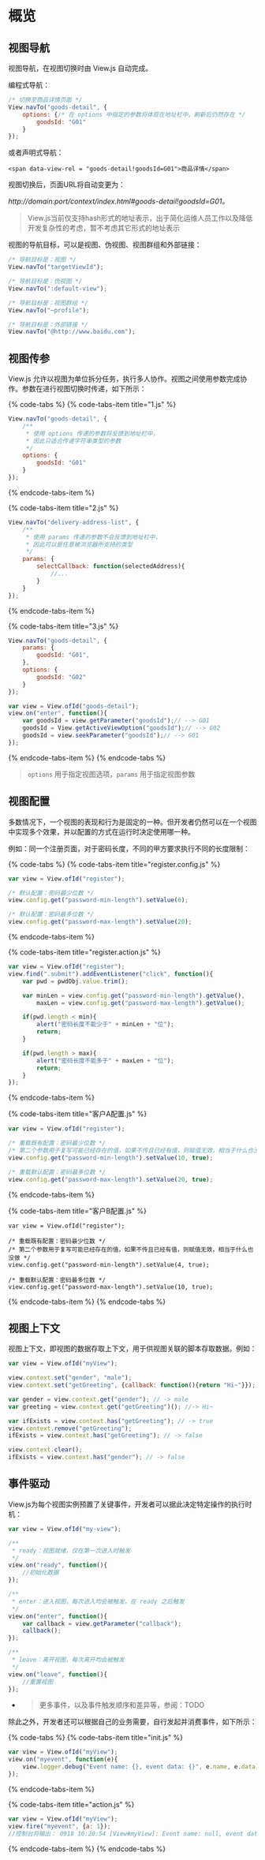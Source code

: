 # 概览

## 视图导航

视图导航，在视图切换时由 View.js 自动完成。

编程式导航：

```javascript
/* 切换至商品详情页面 */
View.navTo("goods-detail", {
    options: {/* 在 options 中指定的参数将体现在地址栏中，刷新后仍然存在 */
        goodsId: "G01"
    }
});
```

或者声明式导航：

```markup
<span data-view-rel = "goods-detail!goodsId=G01">商品详情</span>
```

视图切换后，页面URL将自动变更为：

_http://domain:port/context/index.html\#goods-detail!goodsId=G01。_

> View.js当前仅支持hash形式的地址表示，出于简化运维人员工作以及降低开发复杂性的考虑，暂不考虑其它形式的地址表示

视图的导航目标，可以是视图、伪视图、视图群组和外部链接：

```javascript
/* 导航目标是：视图 */
View.navTo("targetViewId");

/* 导航目标是：伪视图 */
View.navTo(":default-view");

/* 导航目标是：视图群组 */
View.navTo("~profile");

/* 导航目标是：外部链接 */
View.navTo("@http://www.baidu.com");
```

## 视图传参

View.js 允许以视图为单位拆分任务，执行多人协作。视图之间使用参数完成协作。参数在进行视图切换时传递，如下所示：

{% code-tabs %}
{% code-tabs-item title="1.js" %}
```javascript
View.navTo("goods-detail", {
    /**
     * 使用 options 传递的参数将反馈到地址栏中，
     * 因此只适合传递字符串类型的参数
     */
    options: {
        goodsId: "G01"
    }
});
```
{% endcode-tabs-item %}

{% code-tabs-item title="2.js" %}
```javascript
View.navTo("delivery-address-list", {
    /**
     * 使用 params 传递的参数不会反馈到地址栏中，
     * 因此可以是任意被浏览器所支持的类型
     */
    params: {
        selectCallback: function(selectedAddress){
            //...
        }
    }
});
```
{% endcode-tabs-item %}

{% code-tabs-item title="3.js" %}
```javascript
View.navTo("goods-detail", {
    params: {
        goodsId: "G01",
    },
    options: {
        goodsId: "G02"
    }
});

var view = View.ofId("goods-detail");
view.on("enter", function(){
    var goodsId = view.getParameter("goodsId");// --> G01
    goodsId = View.getActiveViewOption("goodsId");// --> G02
    goodsId = view.seekParameter("goodsId");// --> G01
});
```
{% endcode-tabs-item %}
{% endcode-tabs %}

> `options` 用于指定视图选项，`params` 用于指定视图参数

## 视图配置

多数情况下，一个视图的表现和行为是固定的一种。但开发者仍然可以在一个视图中实现多个效果，并以配置的方式在运行时决定使用哪一种。

例如：同一个注册页面，对于密码长度，不同的甲方要求执行不同的长度限制：

{% code-tabs %}
{% code-tabs-item title="register.config.js" %}
```javascript
var view = View.ofId("register");

/* 默认配置：密码最少位数 */
view.config.get("password-min-length").setValue(6);

/* 默认配置：密码最多位数 */
view.config.get("password-max-length").setValue(20);
```
{% endcode-tabs-item %}

{% code-tabs-item title="register.action.js" %}
```javascript
var view = View.ofId("register");
view.find(".submit").addEventListener("click", function(){
    var pwd = pwdObj.value.trim();

    var minLen = view.config.get("password-min-length").getValue(),
        maxLen = view.config.get("password-max-length").getValue();

    if(pwd.length < min){
        alert("密码长度不能少于" + minLen + "位");
        return;
    }

    if(pwd.length > max){
        alert("密码长度不能多于" + maxLen + "位");
        return;
    }
});
```
{% endcode-tabs-item %}

{% code-tabs-item title="客户A配置.js" %}
```javascript
var view = View.ofId("register");

/* 重载既有配置：密码最少位数 */
/* 第二个参数用于复写可能已经存在的值，如果不传且已经有值，则赋值无效，相当于什么也没做 */
view.config.get("password-min-length").setValue(10, true);

/* 重载默认配置：密码最多位数 */
view.config.get("password-max-length").setValue(20, true);
```
{% endcode-tabs-item %}

{% code-tabs-item title="客户B配置.js" %}
```
var view = View.ofId("register");

/* 重载既有配置：密码最少位数 */
/* 第二个参数用于复写可能已经存在的值，如果不传且已经有值，则赋值无效，相当于什么也没做 */
view.config.get("password-min-length").setValue(4, true);

/* 重载默认配置：密码最多位数 */
view.config.get("password-max-length").setValue(10, true);
```
{% endcode-tabs-item %}
{% endcode-tabs %}

## 视图上下文

视图上下文，即视图的数据存取上下文，用于供视图关联的脚本存取数据。例如：

```javascript
var view = View.ofId("myView");

view.context.set("gender", "male");
view.context.set("getGreeting", {callback: function(){return "Hi~"}});

var gender = view.context.get("gender"); // -> male
var greeting = view.context.get("getGreeting")(); //-> Hi~

var ifExists = view.context.has("getGreeting"); // -> true
view.context.remove("getGreeting");
ifExists = view.context.has("getGreeting"); // -> false

view.context.clear();
ifExists = view.context.has("gender"); // -> false
```

## 事件驱动

View.js为每个视图实例预置了关键事件，开发者可以据此决定特定操作的执行时机：

```javascript
var view = View.ofId("my-view");

/**
 * ready：视图就绪，仅在第一次进入时触发
 */
view.on("ready", function(){
    //初始化数据
});

/**
 * enter：进入视图，每次进入均会被触发。在 ready 之后触发
 */
view.on("enter", function(){
    var callback = view.getParameter("callback");
    callback();
});

/**
 * leave：离开视图，每次离开均会被触发
 */
view.on("leave", function(){
    //重置视图
});
```

* > 更多事件，以及事件触发顺序和差异等，参阅：TODO

除此之外，开发者还可以根据自己的业务需要，自行发起并消费事件，如下所示：

{% code-tabs %}
{% code-tabs-item title="init.js" %}
```javascript
var view = View.ofId("myView");
view.on("myevent", function(e){
    view.logger.debug("Event name: {}, event data: {}", e.name, e.data);
});
```
{% endcode-tabs-item %}

{% code-tabs-item title="action.js" %}
```javascript
var view = View.ofId("myView");
view.fire("myevent", {a: 1});
//控制台将输出： 0918 10:20:54 [View#myView]: Event name: null, event data: {"a":1}
```
{% endcode-tabs-item %}
{% endcode-tabs %}

